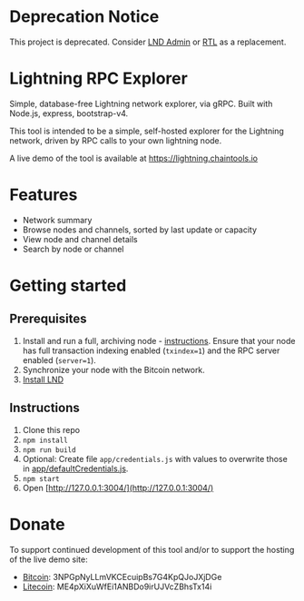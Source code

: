 # Deprecation Notice

This project is deprecated. Consider [LND Admin](https://github.com/janoside/lnd-admin) or [RTL](https://github.com/Ride-The-Lightning/RTL) as a replacement.

# Lightning RPC Explorer

Simple, database-free Lightning network explorer, via gRPC. Built with Node.js, express, bootstrap-v4.

This tool is intended to be a simple, self-hosted explorer for the Lightning network, driven by RPC calls to your own lightning node.

A live demo of the tool is available at https://lightning.chaintools.io

# Features

* Network summary
* Browse nodes and channels, sorted by last update or capacity
* View node and channel details
* Search by node or channel

# Getting started

## Prerequisites

1. Install and run a full, archiving node - [instructions](https://bitcoin.org/en/full-node). Ensure that your node has full transaction indexing enabled (`txindex=1`) and the RPC server enabled (`server=1`).
2. Synchronize your node with the Bitcoin network.
3. [Install LND](https://github.com/lightningnetwork/lnd/blob/master/docs/INSTALL.md)

## Instructions

1. Clone this repo
2. `npm install`
3. `npm run build`
4. Optional: Create file `app/credentials.js` with values to overwrite those in [app/defaultCredentials.js](app/defaultCredentials.js).
5. `npm start`
6. Open [http://127.0.0.1:3004/](http://127.0.0.1:3004/)


# Donate

To support continued development of this tool and/or to support the hosting of the live demo site:

* [Bitcoin](bitcoin:3NPGpNyLLmVKCEcuipBs7G4KpQJoJXjDGe): 3NPGpNyLLmVKCEcuipBs7G4KpQJoJXjDGe
* [Litecoin](litecoin:ME4pXiXuWfEi1ANBDo9irUJVcZBhsTx14i): ME4pXiXuWfEi1ANBDo9irUJVcZBhsTx14i

